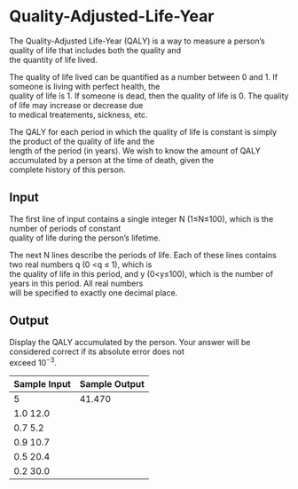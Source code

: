 # Quality-Adjusted-Life-Year

The Quality-Adjusted Life-Year (QALY) is a way to measure a person’s quality of life that includes both the quality and\
the quantity of life lived.

The quality of life lived can be quantified as a number between 0 and 1. If someone is living with perfect health, the\
quality of life is 1. If someone is dead, then the quality of life is 0. The quality of life may increase or decrease due\
to medical treatements, sickness, etc.

The QALY for each period in which the quality of life is constant is simply the product of the quality of life and the\
length of the period (in years). We wish to know the amount of QALY accumulated by a person at the time of death, given the\
complete history of this person.

## Input

The first line of input contains a single integer N (1≤N≤100), which is the number of periods of constant\
quality of life during the person’s lifetime.

The next N lines describe the periods of life. Each of these lines contains two real numbers q (0 <q ≤ 1), which is\
the quality of life in this period, and y (0<y≤100), which is the number of years in this period. All real numbers\
will be specified to exactly one decimal place.

## Output

Display the QALY accumulated by the person. Your answer will be considered correct if its absolute error does not\
exceed 10<sup>−3</sup>.

| Sample Input | Sample Output |
| ---          | ---           |
| 5            | 41.470        |
| 1.0 12.0     |               |
| 0.7 5.2      |               |
| 0.9 10.7     |               |
| 0.5 20.4     |               |
| 0.2 30.0     |               |